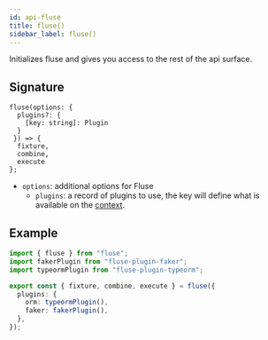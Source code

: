```yaml
---
id: api-fluse
title: fluse()
sidebar_label: fluse()
---
```


Initializes fluse and gives you access to the rest of the api surface.

## Signature

```
fluse(options: {
  plugins?: {
    [key: string]: Plugin
  }
 }) => {
  fixture,
  combine,
  execute
};
```

- `options`: additional options for Fluse
  - `plugins`: a record of plugins to use, the key will define what is available on the [context](./plugin-introduction.md).

## Example

```typescript
import { fluse } from "fluse";
import fakerPlugin from "fluse-plugin-faker";
import typeormPlugin from "fluse-plugin-typeorm";

export const { fixture, combine, execute } = fluse({
  plugins: {
    orm: typeormPlugin(),
    faker: fakerPlugin(),
  },
});
```
